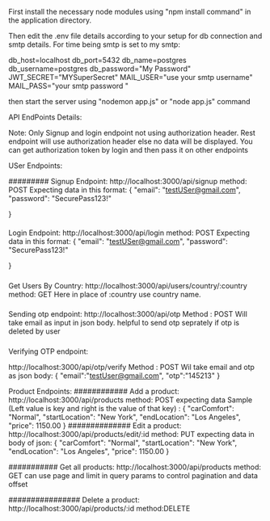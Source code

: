 First install the necessary node modules using "npm install command" in the application directory.

Then edit the .env file details according to your setup for db connection and smtp details. For time being smtp is set to my smtp:


db_host=localhost
db_port=5432
db_name=postgres
db_username=postgres
db_password="My Password"
JWT_SECRET="MYSuperSecret"
MAIL_USER="use your smtp username"
MAIL_PASS="your smtp password "


then start the server using "nodemon app.js" or "node app.js" command 

API EndPoints Details:

Note: Only Signup and login endpoint not using authorization header. Rest endpoint will use authorization header else no data will be displayed.
You can get authorization token by login and then pass it on other endpoints


  USer Endpoints:

  #########
  Signup Endpoint:
    http://localhost:3000/api/signup
    method: POST
    Expecting data in this format:
      {
  "email": "testUSer@gmail.com",
  "password": "SecurePass123!"
 
}


####
Login Endpoint:
    http://localhost:3000/api/login
    method: POST
    Expecting data in this format:
      {
  "email": "testUSer@gmail.com",
  "password": "SecurePass123!"
 
}


### 
Get Users By Country:
http://localhost:3000/api/users/country/:country
method: GET
Here in place of :country use country name.


### 
Sending otp endpoint:
http://localhost:3000/api/otp
Method : POST
Will take email as input in json body. 
helpful to send otp seprately if otp is deleted by user


### 
Verifying OTP endpoint:

http://localhost:3000/api/otp/verify
Method : POST
Wil take email and otp as json body:
{
    "email":"testUser@gmail.com",
    "otp":"145213"
}



 Product Endpoints:
 ############
   Add a product: http://localhost:3000/api/products
   method: POST
     expecting data Sample (Left value is key and right is the value of that key) : 
     {
  "carComfort": "Normal",
  "startLocation": "New York",
  "endLocation": "Los Angeles",
  "price": 1150.00
}
##############
  Edit a product: 
   http://localhost:3000/api/products/edit/:id
   method: PUT
   expecting data in body of json:
    {
     "carComfort": "Normal",
  "startLocation": "New York",
  "endLocation": "Los Angeles",
  "price": 1150.00
}

###########
Get all products:
 http://localhost:3000/api/products
 method: GET
 can use page and limit in query params to control pagination and data offset

 ################
 Delete a product:
  http://localhost:3000/api/products/:id
  method:DELETE
